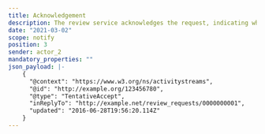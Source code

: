```yaml
---
title: Acknowledgement
description: The review service acknowledges the request, indicating whether or not it accepts it
date: "2021-03-02"
scope: notify
position: 3
sender: actor_2
mandatory_properties: ""
json_payload: |-
    {
      "@context": "https://www.w3.org/ns/activitystreams",
      "@id": "http://example.org/123456780",
      "@type": "TentativeAccept",
      "inReplyTo": "http://example.net/review_requests/0000000001",
      "updated": "2016-06-28T19:56:20.114Z"
    }
---
```


